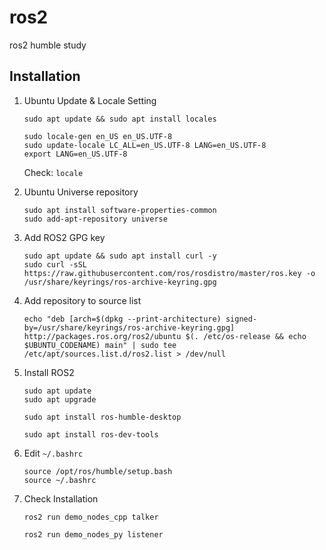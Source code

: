 # ros2
ros2 humble study

## Installation

1. Ubuntu Update & Locale Setting
   ```commandline
   sudo apt update && sudo apt install locales
   ```
   ```commandline
   sudo locale-gen en_US en_US.UTF-8
   sudo update-locale LC_ALL=en_US.UTF-8 LANG=en_US.UTF-8
   export LANG=en_US.UTF-8
   ```
   Check: `locale`

2. Ubuntu Universe repository
   ```commandline
   sudo apt install software-properties-common
   sudo add-apt-repository universe
   ```
   
3. Add ROS2 GPG key 
   ```commandline
   sudo apt update && sudo apt install curl -y
   sudo curl -sSL https://raw.githubusercontent.com/ros/rosdistro/master/ros.key -o /usr/share/keyrings/ros-archive-keyring.gpg
   ```
   
4. Add repository to source list
   ```commandline
   echo "deb [arch=$(dpkg --print-architecture) signed-by=/usr/share/keyrings/ros-archive-keyring.gpg] http://packages.ros.org/ros2/ubuntu $(. /etc/os-release && echo $UBUNTU_CODENAME) main" | sudo tee /etc/apt/sources.list.d/ros2.list > /dev/null
   ```
   
5. Install ROS2
   ```commandline
   sudo apt update
   sudo apt upgrade
   ```
   ```commandline
   sudo apt install ros-humble-desktop
   ```
   ```commandline
   sudo apt install ros-dev-tools
   ```
   
6. Edit `~/.bashrc`
   ```commandline
   source /opt/ros/humble/setup.bash
   source ~/.bashrc
   ```
   
7. Check Installation
   ```commandline
   ros2 run demo_nodes_cpp talker
   
   ros2 run demo_nodes_py listener
   ```